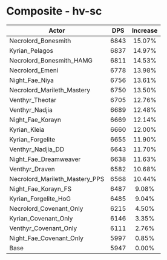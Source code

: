 # Composite - hv-sc
| Actor | DPS | Increase |
|---|:---:|:---:|
|Necrolord_Bonesmith|6843|15.07%|
|Kyrian_Pelagos|6837|14.97%|
|Necrolord_Bonesmith_HAMG|6811|14.53%|
|Necrolord_Emeni|6778|13.98%|
|Night_Fae_Niya|6756|13.61%|
|Necrolord_Marileth_Mastery|6750|13.50%|
|Venthyr_Theotar|6705|12.76%|
|Venthyr_Nadjia|6689|12.48%|
|Night_Fae_Korayn|6669|12.14%|
|Kyrian_Kleia|6660|12.00%|
|Kyrian_Forgelite|6655|11.90%|
|Venthyr_Nadjia_DD|6643|11.70%|
|Night_Fae_Dreamweaver|6638|11.63%|
|Venthyr_Draven|6582|10.68%|
|Necrolord_Marileth_Mastery_PPS|6568|10.44%|
|Night_Fae_Korayn_FS|6487|9.08%|
|Kyrian_Forgelite_HoG|6485|9.04%|
|Necrolord_Covenant_Only|6215|4.50%|
|Kyrian_Covenant_Only|6146|3.35%|
|Venthyr_Covenant_Only|6111|2.76%|
|Night_Fae_Covenant_Only|5997|0.85%|
|Base|5947|0.00%|
